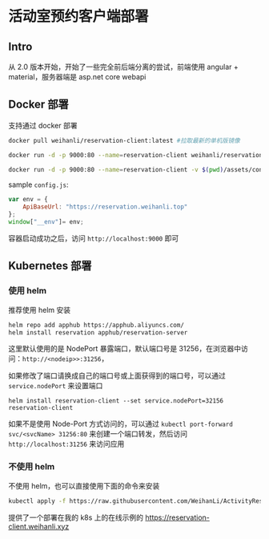 # 活动室预约客户端部署

## Intro

从 2.0 版本开始，开始了一些完全前后端分离的尝试，前端使用 angular + material，服务器端是 asp.net core webapi

## Docker 部署

支持通过 docker 部署

``` bash
docker pull weihanli/reservation-client:latest #拉取最新的单机版镜像

docker run -d -p 9000:80 --name=reservation-client weihanli/reservation-client:latest # 运行容器

docker run -d -p 9000:80 --name=reservation-client -v $(pwd)/assets/config.js:/usr/share/nginx/html/assets/config.js weihanli/reservation-client:latest # 挂载配置文件
```

sample `config.js`:

``` js
var env = {
    ApiBaseUrl: "https://reservation.weihanli.top"
};
window["__env"]= env;
```

容器启动成功之后，访问 `http://localhost:9000` 即可

## Kubernetes 部署

### 使用 helm

推荐使用 helm 安装

``` bash
helm repo add apphub https://apphub.aliyuncs.com/
helm install reservation apphub/reservation-server
```

这里默认使用的是 NodePort 暴露端口，默认端口号是 31256，在浏览器中访问：`http://<nodeip>>:31256`，

如果修改了端口请换成自己的端口号或上面获得到的端口号，可以通过 `service.nodePort` 来设置端口

```shell
helm install reservation-client --set service.nodePort=32156 reservation-client
```

如果不是使用 Node-Port 方式访问的，可以通过 `kubectl port-forward svc/<svcName> 31256:80` 来创建一个端口转发，然后访问 `http://localhost:31256` 来访问应用

### 不使用 helm

不使用 helm，也可以直接使用下面的命令来安装

``` bash
kubectl apply -f https://raw.githubusercontent.com/WeihanLi/ActivityReservation/dev/ActivityReservation.Clients/ReservationClient/k8s-deploy.yaml
```

提供了一个部署在我的 k8s 上的在线示例的 <https://reservation-client.weihanli.xyz>
